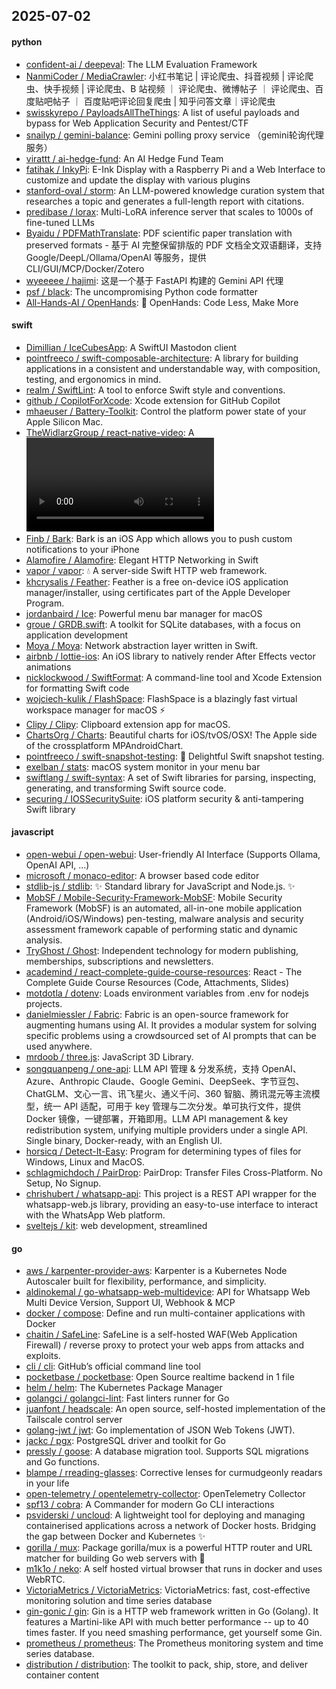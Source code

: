## 2025-07-02

#### python
* [confident-ai / deepeval](https://github.com/confident-ai/deepeval): The LLM Evaluation Framework
* [NanmiCoder / MediaCrawler](https://github.com/NanmiCoder/MediaCrawler): 小红书笔记 | 评论爬虫、抖音视频 | 评论爬虫、快手视频 | 评论爬虫、B 站视频 ｜ 评论爬虫、微博帖子 ｜ 评论爬虫、百度贴吧帖子 ｜ 百度贴吧评论回复爬虫 | 知乎问答文章｜评论爬虫
* [swisskyrepo / PayloadsAllTheThings](https://github.com/swisskyrepo/PayloadsAllTheThings): A list of useful payloads and bypass for Web Application Security and Pentest/CTF
* [snailyp / gemini-balance](https://github.com/snailyp/gemini-balance): Gemini polling proxy service （gemini轮询代理服务）
* [virattt / ai-hedge-fund](https://github.com/virattt/ai-hedge-fund): An AI Hedge Fund Team
* [fatihak / InkyPi](https://github.com/fatihak/InkyPi): E-Ink Display with a Raspberry Pi and a Web Interface to customize and update the display with various plugins
* [stanford-oval / storm](https://github.com/stanford-oval/storm): An LLM-powered knowledge curation system that researches a topic and generates a full-length report with citations.
* [predibase / lorax](https://github.com/predibase/lorax): Multi-LoRA inference server that scales to 1000s of fine-tuned LLMs
* [Byaidu / PDFMathTranslate](https://github.com/Byaidu/PDFMathTranslate): PDF scientific paper translation with preserved formats - 基于 AI 完整保留排版的 PDF 文档全文双语翻译，支持 Google/DeepL/Ollama/OpenAI 等服务，提供 CLI/GUI/MCP/Docker/Zotero
* [wyeeeee / hajimi](https://github.com/wyeeeee/hajimi): 这是一个基于 FastAPI 构建的 Gemini API 代理
* [psf / black](https://github.com/psf/black): The uncompromising Python code formatter
* [All-Hands-AI / OpenHands](https://github.com/All-Hands-AI/OpenHands): 🙌 OpenHands: Code Less, Make More

#### swift
* [Dimillian / IceCubesApp](https://github.com/Dimillian/IceCubesApp): A SwiftUI Mastodon client
* [pointfreeco / swift-composable-architecture](https://github.com/pointfreeco/swift-composable-architecture): A library for building applications in a consistent and understandable way, with composition, testing, and ergonomics in mind.
* [realm / SwiftLint](https://github.com/realm/SwiftLint): A tool to enforce Swift style and conventions.
* [github / CopilotForXcode](https://github.com/github/CopilotForXcode): Xcode extension for GitHub Copilot
* [mhaeuser / Battery-Toolkit](https://github.com/mhaeuser/Battery-Toolkit): Control the platform power state of your Apple Silicon Mac.
* [TheWidlarzGroup / react-native-video](https://github.com/TheWidlarzGroup/react-native-video): A <Video /> component for react-native
* [Finb / Bark](https://github.com/Finb/Bark): Bark is an iOS App which allows you to push custom notifications to your iPhone
* [Alamofire / Alamofire](https://github.com/Alamofire/Alamofire): Elegant HTTP Networking in Swift
* [vapor / vapor](https://github.com/vapor/vapor): 💧 A server-side Swift HTTP web framework.
* [khcrysalis / Feather](https://github.com/khcrysalis/Feather): Feather is a free on-device iOS application manager/installer, using certificates part of the Apple Developer Program.
* [jordanbaird / Ice](https://github.com/jordanbaird/Ice): Powerful menu bar manager for macOS
* [groue / GRDB.swift](https://github.com/groue/GRDB.swift): A toolkit for SQLite databases, with a focus on application development
* [Moya / Moya](https://github.com/Moya/Moya): Network abstraction layer written in Swift.
* [airbnb / lottie-ios](https://github.com/airbnb/lottie-ios): An iOS library to natively render After Effects vector animations
* [nicklockwood / SwiftFormat](https://github.com/nicklockwood/SwiftFormat): A command-line tool and Xcode Extension for formatting Swift code
* [wojciech-kulik / FlashSpace](https://github.com/wojciech-kulik/FlashSpace): FlashSpace is a blazingly fast virtual workspace manager for macOS ⚡
* [Clipy / Clipy](https://github.com/Clipy/Clipy): Clipboard extension app for macOS.
* [ChartsOrg / Charts](https://github.com/ChartsOrg/Charts): Beautiful charts for iOS/tvOS/OSX! The Apple side of the crossplatform MPAndroidChart.
* [pointfreeco / swift-snapshot-testing](https://github.com/pointfreeco/swift-snapshot-testing): 📸 Delightful Swift snapshot testing.
* [exelban / stats](https://github.com/exelban/stats): macOS system monitor in your menu bar
* [swiftlang / swift-syntax](https://github.com/swiftlang/swift-syntax): A set of Swift libraries for parsing, inspecting, generating, and transforming Swift source code.
* [securing / IOSSecuritySuite](https://github.com/securing/IOSSecuritySuite): iOS platform security & anti-tampering Swift library

#### javascript
* [open-webui / open-webui](https://github.com/open-webui/open-webui): User-friendly AI Interface (Supports Ollama, OpenAI API, ...)
* [microsoft / monaco-editor](https://github.com/microsoft/monaco-editor): A browser based code editor
* [stdlib-js / stdlib](https://github.com/stdlib-js/stdlib): ✨ Standard library for JavaScript and Node.js. ✨
* [MobSF / Mobile-Security-Framework-MobSF](https://github.com/MobSF/Mobile-Security-Framework-MobSF): Mobile Security Framework (MobSF) is an automated, all-in-one mobile application (Android/iOS/Windows) pen-testing, malware analysis and security assessment framework capable of performing static and dynamic analysis.
* [TryGhost / Ghost](https://github.com/TryGhost/Ghost): Independent technology for modern publishing, memberships, subscriptions and newsletters.
* [academind / react-complete-guide-course-resources](https://github.com/academind/react-complete-guide-course-resources): React - The Complete Guide Course Resources (Code, Attachments, Slides)
* [motdotla / dotenv](https://github.com/motdotla/dotenv): Loads environment variables from .env for nodejs projects.
* [danielmiessler / Fabric](https://github.com/danielmiessler/Fabric): Fabric is an open-source framework for augmenting humans using AI. It provides a modular system for solving specific problems using a crowdsourced set of AI prompts that can be used anywhere.
* [mrdoob / three.js](https://github.com/mrdoob/three.js): JavaScript 3D Library.
* [songquanpeng / one-api](https://github.com/songquanpeng/one-api): LLM API 管理 & 分发系统，支持 OpenAI、Azure、Anthropic Claude、Google Gemini、DeepSeek、字节豆包、ChatGLM、文心一言、讯飞星火、通义千问、360 智脑、腾讯混元等主流模型，统一 API 适配，可用于 key 管理与二次分发。单可执行文件，提供 Docker 镜像，一键部署，开箱即用。LLM API management & key redistribution system, unifying multiple providers under a single API. Single binary, Docker-ready, with an English UI.
* [horsicq / Detect-It-Easy](https://github.com/horsicq/Detect-It-Easy): Program for determining types of files for Windows, Linux and MacOS.
* [schlagmichdoch / PairDrop](https://github.com/schlagmichdoch/PairDrop): PairDrop: Transfer Files Cross-Platform. No Setup, No Signup.
* [chrishubert / whatsapp-api](https://github.com/chrishubert/whatsapp-api): This project is a REST API wrapper for the whatsapp-web.js library, providing an easy-to-use interface to interact with the WhatsApp Web platform.
* [sveltejs / kit](https://github.com/sveltejs/kit): web development, streamlined

#### go
* [aws / karpenter-provider-aws](https://github.com/aws/karpenter-provider-aws): Karpenter is a Kubernetes Node Autoscaler built for flexibility, performance, and simplicity.
* [aldinokemal / go-whatsapp-web-multidevice](https://github.com/aldinokemal/go-whatsapp-web-multidevice): API for Whatsapp Web Multi Device Version, Support UI, Webhook & MCP
* [docker / compose](https://github.com/docker/compose): Define and run multi-container applications with Docker
* [chaitin / SafeLine](https://github.com/chaitin/SafeLine): SafeLine is a self-hosted WAF(Web Application Firewall) / reverse proxy to protect your web apps from attacks and exploits.
* [cli / cli](https://github.com/cli/cli): GitHub’s official command line tool
* [pocketbase / pocketbase](https://github.com/pocketbase/pocketbase): Open Source realtime backend in 1 file
* [helm / helm](https://github.com/helm/helm): The Kubernetes Package Manager
* [golangci / golangci-lint](https://github.com/golangci/golangci-lint): Fast linters runner for Go
* [juanfont / headscale](https://github.com/juanfont/headscale): An open source, self-hosted implementation of the Tailscale control server
* [golang-jwt / jwt](https://github.com/golang-jwt/jwt): Go implementation of JSON Web Tokens (JWT).
* [jackc / pgx](https://github.com/jackc/pgx): PostgreSQL driver and toolkit for Go
* [pressly / goose](https://github.com/pressly/goose): A database migration tool. Supports SQL migrations and Go functions.
* [blampe / rreading-glasses](https://github.com/blampe/rreading-glasses): Corrective lenses for curmudgeonly readars in your life
* [open-telemetry / opentelemetry-collector](https://github.com/open-telemetry/opentelemetry-collector): OpenTelemetry Collector
* [spf13 / cobra](https://github.com/spf13/cobra): A Commander for modern Go CLI interactions
* [psviderski / uncloud](https://github.com/psviderski/uncloud): A lightweight tool for deploying and managing containerised applications across a network of Docker hosts. Bridging the gap between Docker and Kubernetes ✨
* [gorilla / mux](https://github.com/gorilla/mux): Package gorilla/mux is a powerful HTTP router and URL matcher for building Go web servers with 🦍
* [m1k1o / neko](https://github.com/m1k1o/neko): A self hosted virtual browser that runs in docker and uses WebRTC.
* [VictoriaMetrics / VictoriaMetrics](https://github.com/VictoriaMetrics/VictoriaMetrics): VictoriaMetrics: fast, cost-effective monitoring solution and time series database
* [gin-gonic / gin](https://github.com/gin-gonic/gin): Gin is a HTTP web framework written in Go (Golang). It features a Martini-like API with much better performance -- up to 40 times faster. If you need smashing performance, get yourself some Gin.
* [prometheus / prometheus](https://github.com/prometheus/prometheus): The Prometheus monitoring system and time series database.
* [distribution / distribution](https://github.com/distribution/distribution): The toolkit to pack, ship, store, and deliver container content
